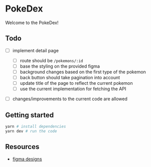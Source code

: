 # PokeDex

Welcome to the PokeDex!

## Todo

- [ ] implement detail page
  - [ ] route should be `/pokemons/:id`
  - [ ] base the styling on the provided figma
  - [ ] background changes based on the first type of the pokemon
  - [ ] back button should take pagination into account
  - [ ] update title of the page to reflect the current pokemon
  - [ ] use the current implementation for fetching the API
- [ ] changes/improvements to the current code are allowed


## Getting started

```bash
yarn # install dependencies
yarn dev # run the code
```


## Resources

- [figma designs](https://www.figma.com/file/CmDy6LO2KB1dDxPHxMFGFx/Pokedex)
